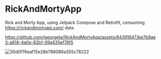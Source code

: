 # RickAndMortyApp
Rick and Morty App, using Jetpack Compose and Retrofit, consuming https://rickandmortyapi.com/ data.



https://github.com/igeorgete/RickAndMortyApp/assets/84391647/be7b9ae3-a818-4a0e-82b1-09a435ef76f5


![30d0f76eaf15e28b788086a305c78222](https://github.com/igeorgete/RickAndMortyApp/assets/84391647/ec351160-e5df-4867-bb48-a30a79ce6763)
